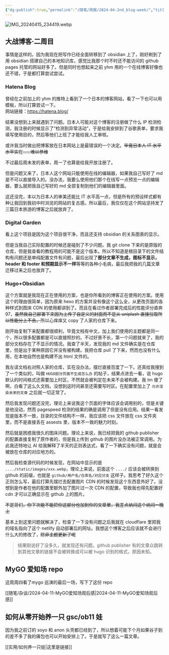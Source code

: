 ```yaml
---
{"dg-publish":true,"permalink":"/随笔/周报/2024-04-2nd_blog-week/","title":"码凌书片·十二·折腾概念神咲凌大战各种博客","tags":["周报"],"created":"2024-04-15 22:44"}
---
```



![IMG_20240415_234419.webp](/img/user/%E9%9A%8F%E7%AC%94/%E5%91%A8%E6%8A%A5/assets/IMG_20240415_234419.webp)

## 大战博客·二周目

事情是这样的。因为我现在把写作已经全面转移到了 obsidian 上了，刚好刷到了用 obsidian 搭建自己的本地知识库，感觉比我那个时不时还不能访问的 github pages 托管的网站好多了。但是同时也想起来之前 yhm 用的一个在线博客好像也还不错，于是都打算尝试尝试。

### Hatena Blog

曾经在之前加上的 yhm 的推特上看到了一个日本的博客网站，看了一下也可以用模板，所以打算尝试一下。<br>网站链接：<https://hatena.blog/>

结果没想到上来就遇到了问题。日本人可能对这个博客的注册做了什么 IP 检测检测，我注册的时候显示了“检测到异常活动”，于是给我安排到了谷歌表单，要求我填写使用目的，然后等他们上班了才能给我人工审核。

或许我当时做出把博客放在日本网站上是最错误的一个决定。~~毕竟日本人 IT 水平水平实在……难以恭维~~

不过最后周末发的表单，周一了也算是给我开放注册了。

但是问题又来了，日本人这个网站只能使用在线的编辑器，如果我自己写好了 md 是不可以直接导入的。没办法，我要么使用他们那个在线写一点预览一点的编辑器，要么就把我自己写好的 md 全部复制到他们的编辑器里面。

这还没完，本以为日本人的审美还能比 IT 水平高一点，但是所有的预设样式都有种让我回到我初中时浏览的网站的复古感。所以最后，我仅仅在这个网站坚持发了三篇日本旅游的博客之后就放弃了。

### Digital Garden

看上这个项目是因为这个项目很干净，而且还支持 obsidian 的关系图表的显示。

但是当我自己实际配置的时候还是碰到了不少问题。我 git clone 下来的是原版的仓库，但是我查看的教程用的可能不是这个版本。所以不知道是根目录下的文件结构有问题还是单纯配置文件有问题，最后出现了**部分文章不生成，图标不显示，header 和 footer 和预期显示不一样**等等的各种小毛病，最后我把我的几篇文章迁移过来之后也放弃了。

### Hugo+Obsidian

这个方案就是我现在正在使用的方案，也是你所看到的博客正在使用的方案。使用这个的理由很简单，因为原来 hexo 的方案并没有像这个这么全，从更改页面的各种样式到图床 CDN 的使用都讲到了。而且在看过作者部署完成后的性能评分直奔 97，~~虽然我自己部署下来因为上传了自定义的封面而不是从 uniplash 直接拉取所以性能分上不去，~~所以心痒痒又 copy 了人家的仓库下来。

刚开始复制下来配置都很顺利，毕竟文档有中文，加上我们使用的主题都是同一个，所以很多配置都是可以直接照抄的。不过好景不长，第一个问题就来了，我的部分文档存在了不显示的情况。我查了半天，发现我的 md 文件确实是在仓库里，但是出于某种原因它并没有被构建。我把仓库 pull 了下来，然而也没有什么用，在本地自然也是构建不出 html 文件的。

我左读文档右对照人家的仓库，实在没办法，摆烂直接百度了一下。还真给我搜到了一个类似的，叫做 `HUGO部分页面不生成怎么办` 的帖子，结果点进去一看，说 hugo 默认的时间格式还需要加上时区，不然就会被判定在未来不会被构建。我 tm 傻了啊，白看了这么久文档，没想到这时间甚至还需要写时区。在配置里加上了 `允许渲染未来的文章` 之后就一切正常了。

然后我发现问题还没完，理论上来说我这个页面的字体应该会调用别的，但是关键是他没动，然而 pagespeed 检测的结果的确是调用了但是没有应用。结果一看发现是版本不一致，目录的文件结构不一样，我应该把 css 文件放在 css 文件夹里，而不是直接丢在 assests 里，版本不一致的魅力时刻。

然后就是困惑我很久的图床问题。理论上来说，我已经把我的 github publisher 的配置直接复制了原作者的，但是我上传到 github 的图片没办法被正常调用。为此我还特地让 AI 给我解释了半天的正则表达式，看了一下确实没有问题，就是会被放在仓库的对应地方的。

然后我检查源代码的时候发现，在网站中显示的是 `..../static/images/xxx.webp`，理论上来说，前面这个 `..../` 应该会被转换到 github 的前缀，也就是 `github/用户名/仓库名/对应分支` 这样子。我思考了好久这个正则怎么写，最后打算先摆烂去配置图片 CDN 的时候发现这个东西意外好了。没想到是作者在他的配置里额外加了图片过一次 CDN 的配置，导致我也得先配置好 cdn 才可以正确显示在 github 上的图片。

~~不是哥们，你下次能不能把你这部分也加到你的文章里，我差点纳闷这个纳闷一晚上~~

基本上到这里问题就解决了，检查了一下没有问题之后我就在 cloudflare 里把我的域名指向了这个 netlify 自动部署后的网址。我想这个博客之后应该就不会进行什么大的修改了，~~除非主题更新了呢~~

> 结果刚说好了没多久，就发现还有问题。github publisher 有的文章众跳转到其他文章的链接不会被转换成可以被 hugo 识别的格式，原因未知。

## MyGO 爱知场 repo

这周周四看了mygo 巡演的最后一场，写下了这份 repo

[[随笔/杂谈/2024-04-11-MyGO爱知场观后感\|2024-04-11-MyGO爱知场观后感]]

## 如何从零开始养一只 gsc/ob11 娃

因为我之前订的 soyo 和 anon 头壳都已经到了，所以想着可能下个月如果谷子到的差不多了我的痛包也可以开始安排上了。于是就写了这么一篇文章。

[[实用/如何养一只娃\|这里是链接]]
